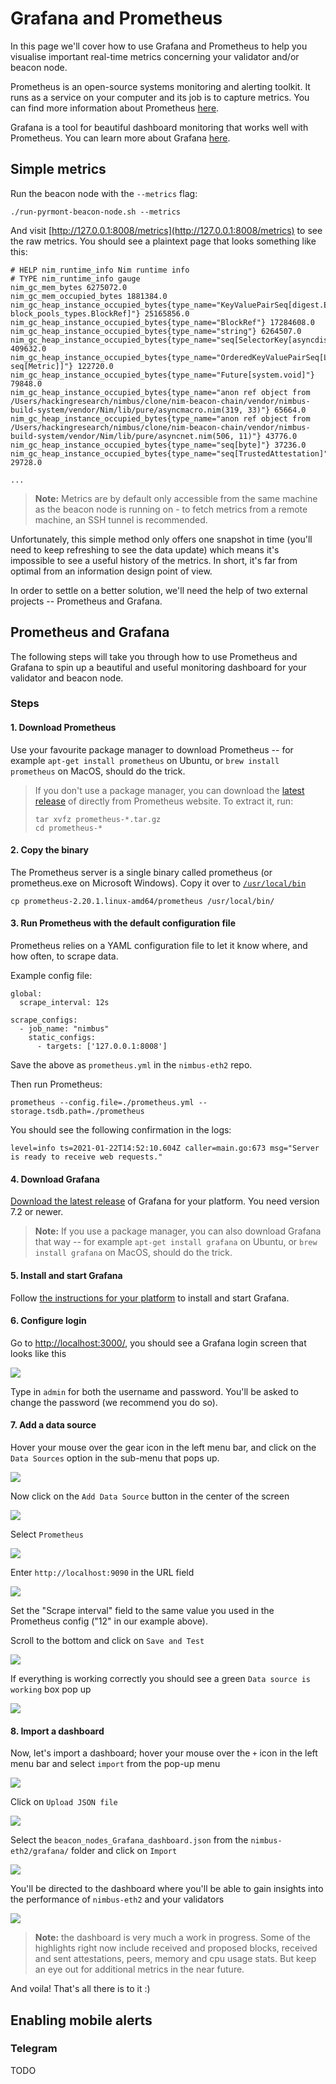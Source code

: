 # Grafana and Prometheus

In this page we'll cover how to use  Grafana and Prometheus to help you visualise important real-time metrics concerning your validator and/or beacon node.

Prometheus is an open-source systems monitoring and alerting toolkit. It runs as a service on your computer and its job is to capture metrics. You can find more information about Prometheus [here](https://prometheus.io/docs/introduction/overview/).

Grafana is a tool for beautiful dashboard monitoring that works well with Prometheus. You can learn more about Grafana [here](https://github.com/grafana/grafana).

## Simple metrics

Run the beacon node  with the `--metrics` flag:

```
./run-pyrmont-beacon-node.sh --metrics
```

And visit [http://127.0.0.1:8008/metrics](http://127.0.0.1:8008/metrics) to see the raw metrics. You should see a plaintext page that looks something like this:

```
# HELP nim_runtime_info Nim runtime info
# TYPE nim_runtime_info gauge
nim_gc_mem_bytes 6275072.0
nim_gc_mem_occupied_bytes 1881384.0
nim_gc_heap_instance_occupied_bytes{type_name="KeyValuePairSeq[digest.Eth2Digest, block_pools_types.BlockRef]"} 25165856.0
nim_gc_heap_instance_occupied_bytes{type_name="BlockRef"} 17284608.0
nim_gc_heap_instance_occupied_bytes{type_name="string"} 6264507.0
nim_gc_heap_instance_occupied_bytes{type_name="seq[SelectorKey[asyncdispatch.AsyncData]]"} 409632.0
nim_gc_heap_instance_occupied_bytes{type_name="OrderedKeyValuePairSeq[Labels, seq[Metric]]"} 122720.0
nim_gc_heap_instance_occupied_bytes{type_name="Future[system.void]"} 79848.0
nim_gc_heap_instance_occupied_bytes{type_name="anon ref object from /Users/hackingresearch/nimbus/clone/nim-beacon-chain/vendor/nimbus-build-system/vendor/Nim/lib/pure/asyncmacro.nim(319, 33)"} 65664.0
nim_gc_heap_instance_occupied_bytes{type_name="anon ref object from /Users/hackingresearch/nimbus/clone/nim-beacon-chain/vendor/nimbus-build-system/vendor/Nim/lib/pure/asyncnet.nim(506, 11)"} 43776.0
nim_gc_heap_instance_occupied_bytes{type_name="seq[byte]"} 37236.0
nim_gc_heap_instance_occupied_bytes{type_name="seq[TrustedAttestation]"} 29728.0

...
```

> **Note:** Metrics are by default only accessible from the same machine as the beacon node is running on - to fetch metrics from a remote machine, an SSH tunnel is recommended.

Unfortunately, this simple method only offers one snapshot in time (you'll need to keep refreshing to see the data update) which means it's impossible to see a useful history of the metrics. In short, it's far from optimal from an information design point of view.

In order to settle on a better solution, we'll need the help of two external projects -- Prometheus and Grafana.

## Prometheus and Grafana

The following steps will take you through how to use Prometheus and Grafana to spin up a beautiful and useful monitoring dashboard for your validator and beacon node.

### Steps

#### 1. Download Prometheus

Use your favourite package manager to download Prometheus -- for example `apt-get install prometheus` on Ubuntu, or `brew install prometheus` on MacOS, should do the trick.

> If you don't use a package manager, you can download the [latest release](https://prometheus.io/download/) of directly from Prometheus website. To extract it, run:
>
> ```
> tar xvfz prometheus-*.tar.gz
> cd prometheus-*
> ```


#### 2. Copy the binary

The Prometheus server is a single binary called prometheus (or prometheus.exe on Microsoft Windows). Copy it over to [`/usr/local/bin`](https://unix.stackexchange.com/questions/4186/what-is-usr-local-bin)

```
cp prometheus-2.20.1.linux-amd64/prometheus /usr/local/bin/
```

#### 3. Run Prometheus with the default configuration file

Prometheus relies on a YAML configuration file to let it know where, and how often, to scrape data.

Example config file:

```
global:
  scrape_interval: 12s

scrape_configs:
  - job_name: "nimbus"
    static_configs:
      - targets: ['127.0.0.1:8008']

```

Save the above as `prometheus.yml` in the `nimbus-eth2` repo.

Then run Prometheus:

```
prometheus --config.file=./prometheus.yml --storage.tsdb.path=./prometheus
```

You should see the following confirmation in the logs:

```
level=info ts=2021-01-22T14:52:10.604Z caller=main.go:673 msg="Server is ready to receive web requests."
```

#### 4. Download Grafana

[Download the latest release]((https://grafana.com/grafana/download?platform=linux)) of Grafana for your platform. You need version 7.2 or newer.

>**Note:** If you use a package manager, you can also download Grafana that way -- for example `apt-get install grafana` on Ubuntu, or `brew install grafana` on MacOS, should do the trick.

#### 5. Install and start Grafana

Follow [the instructions for your platform](https://grafana.com/docs/grafana/latest/installation/) to install and start Grafana.

#### 6. Configure login

Go to [http://localhost:3000/](http://localhost:3000/), you should see a Grafana login screen that looks like this


![](https://i.imgur.com/jcP1qWl.png)

Type in `admin` for both the username and password. You'll be asked to change the password (we recommend you do so).


#### 7. Add a data source

Hover your mouse over the gear icon in the left menu bar, and click on the `Data Sources` option in the sub-menu that pops up.

![](https://i.imgur.com/0Xsgx61.png)

Now click on the `Add Data Source` button in the center of the screen

![](https://i.imgur.com/YRVJjdD.png)

Select `Prometheus`

![](https://i.imgur.com/YpwThOr.png)

Enter `http://localhost:9090` in the URL field

![](https://i.imgur.com/PtVOnur.png)

Set the "Scrape interval" field to the same value you used in the Prometheus config ("12" in our example above).

Scroll to the bottom and click on `Save and Test`

![](https://i.imgur.com/GJVdwaK.png)

If everything is working correctly you should see a green `Data source is working` box pop up

![](https://i.imgur.com/vf5ahNA.png)


#### 8. Import a dashboard

Now, let's import a dashboard; hover your mouse over the `+` icon in the left menu bar and select `import` from the pop-up menu

![](https://i.imgur.com/WnnAcUR.png)

Click on `Upload JSON file`

![](https://i.imgur.com/l65ICZ2.png)

Select the `beacon_nodes_Grafana_dashboard.json`  from the `nimbus-eth2/grafana/` folder and click on `Import`

![](https://i.imgur.com/SoU5Isz.png)

You'll be directed to the dashboard where you'll be able to gain insights into the performance of `nimbus-eth2` and your validators

![](https://i.imgur.com/aIfJ1iT.png)

> **Note:** the dashboard is very much a work in progress. Some of the highlights right now include received and proposed blocks, received and sent attestations, peers, memory and cpu usage stats. But keep an eye out for additional metrics in the near future.


And voila! That's all there is to it :)


## Enabling mobile alerts

### Telegram

TODO

